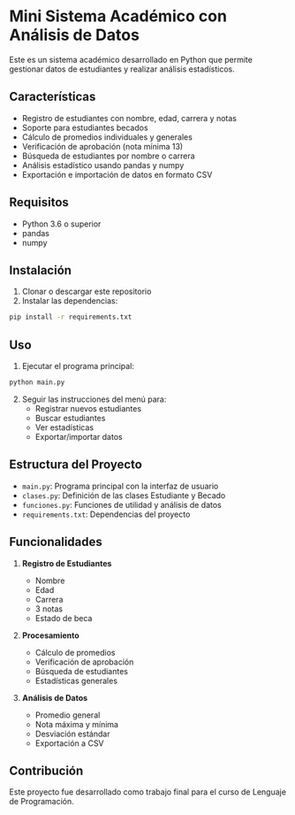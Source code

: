 # Mini Sistema Académico con Análisis de Datos

Este es un sistema académico desarrollado en Python que permite gestionar datos de estudiantes y realizar análisis estadísticos.

## Características

- Registro de estudiantes con nombre, edad, carrera y notas
- Soporte para estudiantes becados
- Cálculo de promedios individuales y generales
- Verificación de aprobación (nota mínima 13)
- Búsqueda de estudiantes por nombre o carrera
- Análisis estadístico usando pandas y numpy
- Exportación e importación de datos en formato CSV

## Requisitos

- Python 3.6 o superior
- pandas
- numpy

## Instalación

1. Clonar o descargar este repositorio
2. Instalar las dependencias:
```bash
pip install -r requirements.txt
```

## Uso

1. Ejecutar el programa principal:
```bash
python main.py
```

2. Seguir las instrucciones del menú para:
   - Registrar nuevos estudiantes
   - Buscar estudiantes
   - Ver estadísticas
   - Exportar/importar datos

## Estructura del Proyecto

- `main.py`: Programa principal con la interfaz de usuario
- `clases.py`: Definición de las clases Estudiante y Becado
- `funciones.py`: Funciones de utilidad y análisis de datos
- `requirements.txt`: Dependencias del proyecto

## Funcionalidades

1. **Registro de Estudiantes**
   - Nombre
   - Edad
   - Carrera
   - 3 notas
   - Estado de beca

2. **Procesamiento**
   - Cálculo de promedios
   - Verificación de aprobación
   - Búsqueda de estudiantes
   - Estadísticas generales

3. **Análisis de Datos**
   - Promedio general
   - Nota máxima y mínima
   - Desviación estándar
   - Exportación a CSV

## Contribución

Este proyecto fue desarrollado como trabajo final para el curso de Lenguaje de Programación. 